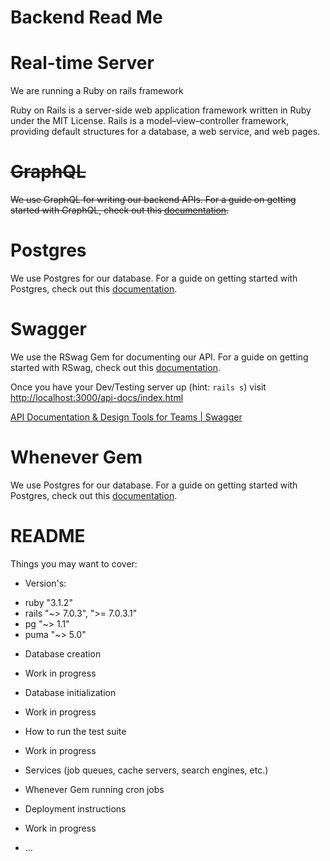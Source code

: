 # Backend Read Me

# Real-time Server

We are running a Ruby on rails framework

Ruby on Rails is a server-side web application framework written in Ruby under the MIT License. Rails is a model–view–controller framework, providing default structures for a database, a web service, and web pages. 

# ~~GraphQL~~

~~We use GraphQL for writing our backend APIs. For a guide on getting started with GraphQL, check out this [documentation](https://graphql.org/learn/).~~ 

# Postgres

We use Postgres for our database. For a guide on getting started with Postgres, check out this [documentation](https://www.postgresql.org/docs/manuals/). 

# Swagger

We use the RSwag Gem for documenting our API. For a guide on getting started with RSwag, check out this [documentation](https://github.com/rswag/rswag). 

Once you have your Dev/Testing server up (hint: `rails s`) visit [http://localhost:3000/api-docs/index.html](http://localhost:3000/api-docs/index.html)

[API Documentation & Design Tools for Teams | Swagger](https://swagger.io/)

# Whenever Gem

We use Postgres for our database. For a guide on getting started with Postgres, check out this [documentation](https://github.com/javan/whenever).
# README


Things you may want to cover:

* Version's:
- ruby "3.1.2"
- rails "~> 7.0.3", ">= 7.0.3.1"
- pg "~> 1.1"
- puma "~> 5.0"

* Database creation
 - Work in progress

* Database initialization
- Work in progress

* How to run the test suite
- Work in progress

* Services (job queues, cache servers, search engines, etc.)
- Whenever Gem running cron jobs

* Deployment instructions
- Work in progress

* ...
